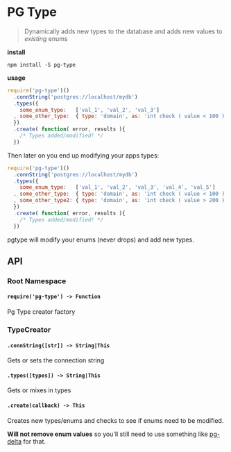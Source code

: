 # PG Type

> Dynamically adds new types to the database and adds new values to _existing_ enums

__install__

```
npm install -S pg-type
```

__usage__

```javascript
require('pg-type')()
  .connString('postgres://localhost/mydb')
  .types({
    some_enum_type:   ['val_1', 'val_2', 'val_3']
  , some_other_type:  { type: 'domain', as: 'int check ( value < 100 )' }
  })
  .create( function( error, results ){
    /* Types added/modified! */
  })
```

Then later on you end up modifying your apps types:

```javascript
require('pg-type')()
  .connString('postgres://localhost/mydb')
  .types({
    some_enum_type:   ['val_1', 'val_2', 'val_3', 'val_4', 'val_5']
  , some_other_type:  { type: 'domain', as: 'int check ( value < 100 )' }
  , some_other_type2: { type: 'domain', as: 'int check ( value > 200 )' }
  })
  .create( function( error, results ){
    /* Types added/modified! */
  })
```

pgtype will modify your enums (never drops) and add new types.

## API

### Root Namespace

#### `require('pg-type') -> Function`

Pg Type creator factory

### TypeCreator

#### `.connString([str]) -> String|This`

Gets or sets the connection string

#### `.types([types]) -> String|This`

Gets or mixes in types

#### `.create(callback) -> This`

Creates new types/enums and checks to see if enums need to be modified.

__Will not remove enum values__ so you'll still need to use something like [pg-delta](https://github.com/goodybag/pg-delta) for that.